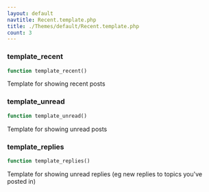 ```yaml
---
layout: default
navtitle: Recent.template.php
title: ./Themes/default/Recent.template.php
count: 3
---
```


### template_recent

```php
function template_recent()
```
Template for showing recent posts



### template_unread

```php
function template_unread()
```
Template for showing unread posts



### template_replies

```php
function template_replies()
```
Template for showing unread replies (eg new replies to topics you've posted in)



